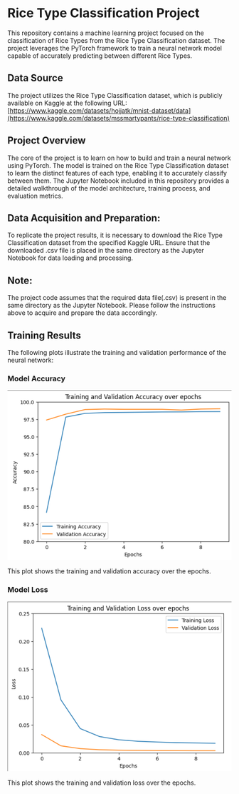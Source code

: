 # Rice Type Classification Project
This repository contains a machine learning project focused on the classification of Rice Types from the Rice Type Classification dataset. 
The project leverages the PyTorch framework to train a neural network model capable of accurately predicting between different Rice Types. 

## Data Source
The project utilizes the Rice Type Classification dataset, which is publicly available on Kaggle at the following URL: [https://www.kaggle.com/datasets/hojjatk/mnist-dataset/data](https://www.kaggle.com/datasets/mssmartypants/rice-type-classification)

## Project Overview
The core of the project is to learn on how to build and train a neural network using PyTorch. 
The model is trained on the Rice Type Classification dataset to learn the distinct features of each type, enabling it to accurately classify between them.
The Jupyter Notebook included in this repository provides a detailed walkthrough of the model architecture, training process, and evaluation metrics.

## Data Acquisition and Preparation: 
To replicate the project results, it is necessary to download the Rice Type Classification dataset from the specified Kaggle URL.
Ensure that the downloaded .csv file is placed in the same directory as the Jupyter Notebook for data loading and processing.

## Note: 
The project code assumes that the required data file(.csv) is present in the same directory as the Jupyter Notebook. Please follow the instructions above to acquire and prepare the data accordingly.

## Training Results

The following plots illustrate the training and validation performance of the neural network:

### Model Accuracy

![Model Accuracy Plot](images/Training%20and%20Validation%20Accuracy.PNG)

This plot shows the training and validation accuracy over the epochs.

### Model Loss

![Model Loss Plot](images/Training%20and%20Validation%20Loss.PNG)

This plot shows the training and validation loss over the epochs.
